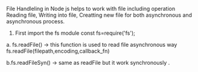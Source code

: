 File Handleling in Node js helps to work with file including operation Reading file, Writing into file, Creatting new file for both 
asynchronous and asynchronous process.

1. First import the fs module
const fs=require('fs');

a. fs.readFile() -> this function is used to read file asynchronous way
fs.readFile(filepath,encoding,callback_fn)

b.fs.readFileSyn() -> same as readFile but it work synchronously . 